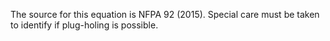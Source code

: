 The source for this equation is NFPA 92 (2015). Special
care must be taken to identify if plug-holing is possible.
